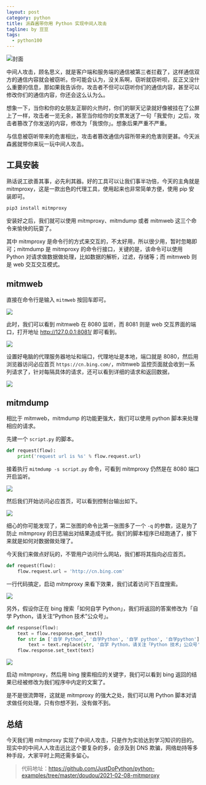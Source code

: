 ```yaml
---
layout: post
category: python
title: 派森酱带你用 Python 实现中间人攻击
tagline: by 豆豆
tags: 
  - python100
---
```


![封面](http://www.justdopython.com/assets/images/2021/02/mitmproxy/000.jpg)

中间人攻击，顾名思义，就是客户端和服务端的通信被第三者拦截了，这样通信双方的通信内容就会被窃听。你可能会认为，没关系啊，窃听就窃听呗，反正又没什么重要的信息，那如果我告诉你，攻击者不但可以窃听你们的通信内容，甚至可以修改你们的通信内容，你还会这么认为么。

想象一下，当你和你的女朋友正聊的火热时，你们的聊天记录就好像被挂在了公屏上了一样，攻击者一览无余，甚至当你给你的女票发送了一句「我爱你」之后，攻击者篡改了你发送的内容，修改为「我恨你」。想象后果严重不严重。

与信息被窃听带来的危害相比，攻击者篡改通信内容所带来的危害则更甚。今天派森酱就带你来玩一玩中间人攻击。

## 工具安装

熟话说工欲善其事，必先利其器。好的工具可以让我们事半功倍，今天的主角就是 mitmproxy，这是一款出色的代理工具，使用起来也非常简单方便，使用 pip 安装即可。

```python
pip3 install mitmproxy
```

安装好之后，我们就可以使用 mitmproxy、mitmdump 或者 mitmweb 这三个命令来愉快的玩耍了。

其中 mitmproxy 是命令行的方式来交互的，不太好用，所以很少用，暂时忽略即可；mitmdump 是 mitmproxy 的命令行接口，关键的是，该命令可以使用 Python 对请求做数据做处理，比如数据的解析，过滤，存储等；而 mitmweb 则是 web 交互交互模式。

## mitmweb

直接在命令行是输入 `mitmweb` 按回车即可。

![](http://www.justdopython.com/assets/images/2021/02/mitmproxy/001.png)

此时，我们可以看到 mitmweb 在 8080 监听，而 8081 则是 web 交互界面的端口，打开地址 http://127.0.0.1:8081/ 即可看到。

![](http://www.justdopython.com/assets/images/2021/02/mitmproxy/002.png)

设置好电脑的代理服务器地址和端口，代理地址是本地，端口就是 8080，然后用浏览器访问必应首页 `https://cn.bing.com/`，mitmweb 监控页面就会收到一系列请求了，针对每隔具体的请求，还可以看到详细的请求和返回数据，

![](http://www.justdopython.com/assets/images/2021/02/mitmproxy/003.png)

## mitmdump

相比于 mitmweb，mitmdump 的功能更强大，我们可以使用 python 脚本来处理相应的请求。

先建一个 `script.py` 的脚本。

```python
def request(flow):
    print('request url is %s' % flow.request.url)
```

接着执行 `mitmdump -s script.py` 命令，可看到 mitmproxy 仍然是在 8080 端口开启监听。

![](http://www.justdopython.com/assets/images/2021/02/mitmproxy/004.png)

然后我们开始访问必应首页，可以看到控制台输出如下。

![](http://www.justdopython.com/assets/images/2021/02/mitmproxy/005.png)

细心的你可能发现了，第二张图的命令比第一张图多了一个 `-q` 的参数，这是为了防止 mitmproxy 的日志输出对结果造成干扰。我们的脚本程序已经跑通了，接下来就是如何对数据做处理了。

今天我们来做点好玩的，不管用户访问什么网站，我们都将其指向必应首页。

```python
def request(flow):
    flow.request.url = 'http://cn.bing.com'
```

一行代码搞定，启动 mitmproxy 来看下效果，我们试着访问下百度搜索。

![](http://www.justdopython.com/assets/images/2021/02/mitmproxy/006.gif)

另外，假设你正在 bing 搜索「如何自学 Python」，我们将返回的答案修改为「自学 Python，请关注“Python 技术”公众号」。

```python
def response(flow):
    text = flow.response.get_text()
    for str in ['自学 Python', '自学Python', '自学 python', '自学python']:
        text = text.replace(str, '自学 Python，请关注「Python 技术」公众号')
    flow.response.set_text(text)
```

![](http://www.justdopython.com/assets/images/2021/02/mitmproxy/007.gif)

启动 mitmproxy，然后用 bing 搜索相应的关键字，我们可以看到 bing 返回的结果已经被修改为我们程序中内定的文案了。

是不是很流弊呀，这就是 mitmproxy 的强大之处，我们可以用 Python 脚本对请求做任何处理，只有你想不到，没有做不到。

## 总结

今天我们用 mitmproxy 实现了中间人攻击，只是作为实验达到学习知识的目的。现实中的中间人人攻击远比这个要复杂的多，会涉及到 DNS 欺骗，网络劫持等多种手段，大家平时上网还需多留心。

> 代码地址：https://github.com/JustDoPython/python-examples/tree/master/doudou/2021-02-08-mitmproxy

